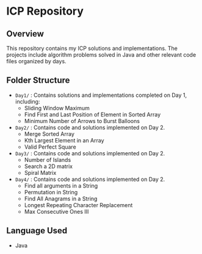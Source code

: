 # ICP Repository

## Overview
This repository contains my ICP solutions and implementations. The projects include algorithm problems solved in Java and other relevant code files organized by days.

## Folder Structure
- `Day1/` : Contains solutions and implementations completed on Day 1, including:
  - Sliding Window Maximum
  - Find First and Last Position of Element in Sorted Array
  - Minimum Number of Arrows to Burst Balloons
- `Day2/` : Contains code and solutions implemented on Day 2.
  - Merge Sorted Array
  - Kth Largest Element in an Array
  - Valid Perfect Square
- `Day3/` : Contains code and solutions implemented on Day 2.
  - Number of Islands
  - Search a 2D matrix
  - Spiral Matrix
- `Day4/` : Contains code and solutions implemented on Day 2.
  - Find all arguments in a String
  - Permutation in String 
  - Find All Anagrams in a String
  - Longest Repeating Character Replacement
  - Max Consecutive Ones III
## Language Used
- Java
